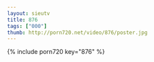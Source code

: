 ```yaml
--- 
layout: sieutv
title: 876
tags: ["000"]
thumb: http://porn720.net/video/876/poster.jpg
---
```

{% include porn720 key="876" %} 
